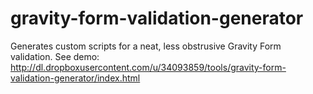 gravity-form-validation-generator
=================================

Generates custom scripts for a neat, less obstrusive Gravity Form validation. See demo: http://dl.dropboxusercontent.com/u/34093859/tools/gravity-form-validation-generator/index.html

